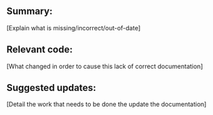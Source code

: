 ## Summary:
[Explain what is missing/incorrect/out-of-date]

## Relevant code:
[What changed in order to cause this lack of correct documentation]

## Suggested updates:
[Detail the work that needs to be done the update the documentation]